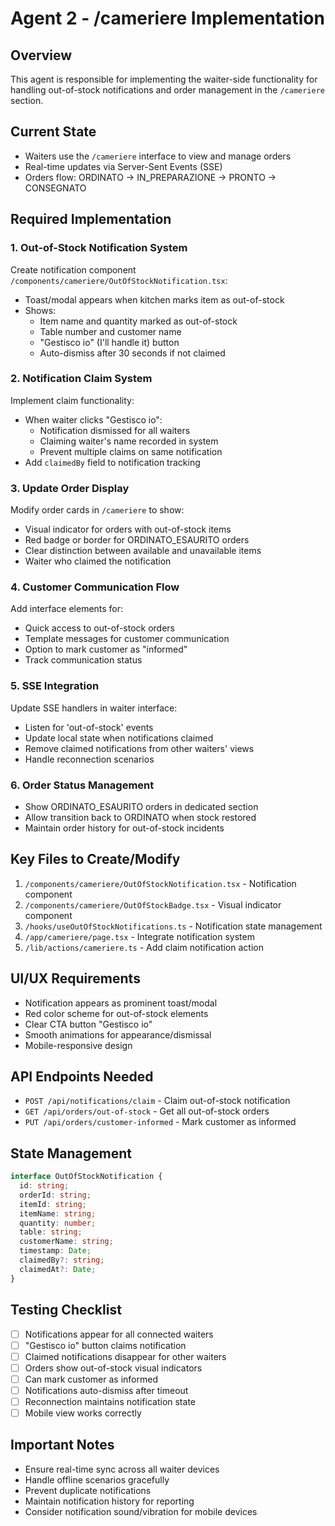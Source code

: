 # Agent 2 - /cameriere Implementation

## Overview
This agent is responsible for implementing the waiter-side functionality for handling out-of-stock notifications and order management in the `/cameriere` section.

## Current State
- Waiters use the `/cameriere` interface to view and manage orders
- Real-time updates via Server-Sent Events (SSE)
- Orders flow: ORDINATO → IN_PREPARAZIONE → PRONTO → CONSEGNATO

## Required Implementation

### 1. Out-of-Stock Notification System
Create notification component `/components/cameriere/OutOfStockNotification.tsx`:
- Toast/modal appears when kitchen marks item as out-of-stock
- Shows:
  - Item name and quantity marked as out-of-stock
  - Table number and customer name
  - "Gestisco io" (I'll handle it) button
  - Auto-dismiss after 30 seconds if not claimed

### 2. Notification Claim System
Implement claim functionality:
- When waiter clicks "Gestisco io":
  - Notification dismissed for all waiters
  - Claiming waiter's name recorded in system
  - Prevent multiple claims on same notification
- Add `claimedBy` field to notification tracking

### 3. Update Order Display
Modify order cards in `/cameriere` to show:
- Visual indicator for orders with out-of-stock items
- Red badge or border for ORDINATO_ESAURITO orders
- Clear distinction between available and unavailable items
- Waiter who claimed the notification

### 4. Customer Communication Flow
Add interface elements for:
- Quick access to out-of-stock orders
- Template messages for customer communication
- Option to mark customer as "informed"
- Track communication status

### 5. SSE Integration
Update SSE handlers in waiter interface:
- Listen for 'out-of-stock' events
- Update local state when notifications claimed
- Remove claimed notifications from other waiters' views
- Handle reconnection scenarios

### 6. Order Status Management
- Show ORDINATO_ESAURITO orders in dedicated section
- Allow transition back to ORDINATO when stock restored
- Maintain order history for out-of-stock incidents

## Key Files to Create/Modify
1. `/components/cameriere/OutOfStockNotification.tsx` - Notification component
2. `/components/cameriere/OutOfStockBadge.tsx` - Visual indicator component
3. `/hooks/useOutOfStockNotifications.ts` - Notification state management
4. `/app/cameriere/page.tsx` - Integrate notification system
5. `/lib/actions/cameriere.ts` - Add claim notification action

## UI/UX Requirements
- Notification appears as prominent toast/modal
- Red color scheme for out-of-stock elements
- Clear CTA button "Gestisco io"
- Smooth animations for appearance/dismissal
- Mobile-responsive design

## API Endpoints Needed
- `POST /api/notifications/claim` - Claim out-of-stock notification
- `GET /api/orders/out-of-stock` - Get all out-of-stock orders
- `PUT /api/orders/customer-informed` - Mark customer as informed

## State Management
```typescript
interface OutOfStockNotification {
  id: string;
  orderId: string;
  itemId: string;
  itemName: string;
  quantity: number;
  table: string;
  customerName: string;
  timestamp: Date;
  claimedBy?: string;
  claimedAt?: Date;
}
```

## Testing Checklist
- [ ] Notifications appear for all connected waiters
- [ ] "Gestisco io" button claims notification
- [ ] Claimed notifications disappear for other waiters
- [ ] Orders show out-of-stock visual indicators
- [ ] Can mark customer as informed
- [ ] Notifications auto-dismiss after timeout
- [ ] Reconnection maintains notification state
- [ ] Mobile view works correctly

## Important Notes
- Ensure real-time sync across all waiter devices
- Handle offline scenarios gracefully
- Prevent duplicate notifications
- Maintain notification history for reporting
- Consider notification sound/vibration for mobile devices